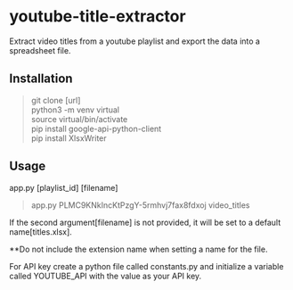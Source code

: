 # youtube-title-extractor

Extract video titles from a youtube playlist and export the data into a spreadsheet file.

## Installation

> git clone [url]\
> python3 -m venv virtual\
> source virtual/bin/activate\
> pip install google-api-python-client\
> pip install XlsxWriter

## Usage

app.py [playlist_id] [filename]
> app.py PLMC9KNkIncKtPzgY-5rmhvj7fax8fdxoj video_titles

If the second argument[filename] is not provided, it will be set to a default name[titles.xlsx].  

**Do not include the extension name when setting a name for the file.

For API key create a python file called constants.py and initialize a variable called YOUTUBE_API with the value as your API key.
